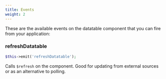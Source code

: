 ```yaml
---
title: Events
weight: 2
---
```


These are the available events on the datatable component that you can fire from your application:

### refreshDatatable

```php
$this->emit('refreshDatatable');
```

Calls `$refresh` on the component. Good for updating from external sources or as an alternative to polling.